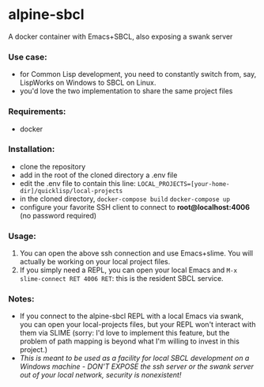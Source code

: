 # alpine-sbcl
A docker container with Emacs+SBCL, also exposing a swank server

### Use case: 
- for Common Lisp development, you need to constantly switch from, say, LispWorks on Windows to SBCL on Linux.
- you'd love the two implementation to share the same project files

### Requirements:
- docker

### Installation:
- clone the repository
- add in the root of the cloned directory a .env file
- edit the .env file to contain this line: 
  `LOCAL_PROJECTS=[your-home-dir]/quicklisp/local-projects`
- in the cloned directory,
  `docker-compose build`
  `docker-compose up`
- configure your favorite SSH client to connect to **root@localhost:4006** (no password required)

### Usage:
1. You can open the above ssh connection and use Emacs+slime. You will actually be working on your local project files.
2. If you simply need a REPL, you can open your local Emacs and `M-x slime-connect RET 4006 RET`: this is the resident SBCL service.

### Notes:
- If you connect to the alpine-sbcl REPL with a local Emacs via swank, you can open your local-projects files, but your REPL won't interact with them via SLIME (sorry: I'd love to implement this feature, but the problem of path mapping is beyond what I'm willing to invest in this project.)
- *This is meant to be used as a facility for local SBCL development on a Windows machine - DON'T EXPOSE the ssh server or the swank server out of your local network, security is nonexistent!*